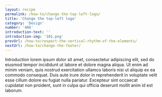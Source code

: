 ```yaml
---
layout: recipe
permalink: /how-to/change-the-top-left-logo/
title: 'Change the top-left logo'
category: 'Design'
number: '406'
introduction-text: ''
introduction-img: '101.png'
prevUrl: /how-to/respect-the-vertical-rhythm-of-the-elements/
nextUrl: /how-to/change-the-footer/
---
```


Introduction lorem ipsum dolor sit amet, consectetur adipiscing elit, sed do eiusmod tempor incididunt ut labore et dolore magna aliqua. Ut enim ad minim veniam, quis nostrud exercitation ullamco laboris nisi ut aliquip ex ea commodo consequat. Duis aute irure dolor in reprehenderit in voluptate velit esse cillum dolore eu fugiat nulla pariatur. Excepteur sint occaecat cupidatat non proident, sunt in culpa qui officia deserunt mollit anim id est laborum.

